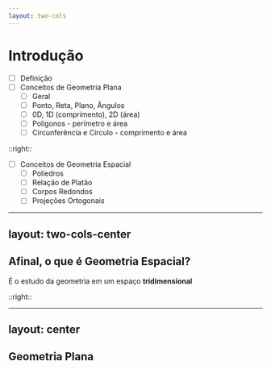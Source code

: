 ```yaml
---
layout: two-cols
---
```

# Introdução

- [ ] Definição
- [ ] Conceitos de Geometria Plana
    - [ ] Geral
    - [ ] Ponto, Reta, Plano, Ângulos
    - [ ] 0D, 1D (comprimento), 2D (área)
    - [ ] Polígonos - perímetro e área
    - [ ] Circunferência e Círculo - comprimento e área

::right::

- [ ] Conceitos de Geometria Espacial
    - [ ] Poliedros
    - [ ] Relação de Platão
    - [ ] Corpos Redondos
    - [ ] Projeções Ortogonais

---
layout: two-cols-center
---

## Afinal, o que é **Geometria Espacial**?

É o estudo da geometria em um espaço
**tridimensional**

::right::

<Solids />

---
layout: center
---

## Geometria Plana

<PlaneGeometry />

